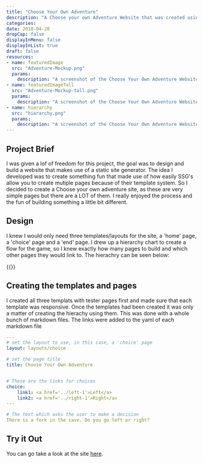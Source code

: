 ```yaml
---
title: "Choose Your Own Adventure"
description: "A Choose your own Adventure Website that was created using a static site generator"
categories: 
date: 2018-04-20
dropCap: false
displayInMenu: false
displayInList: true
draft: false
resources:
- name: featuredImage
  src: "Adventure-Mockup.png"
  params:
    description: "A screenshot of the Choose Your Own Adventure Website"
- name: featuredImageTall
  src: "Adventure-Mockup-tall.png"
  params:
    description: "A screenshot of the Choose Your Own Adventure Website"
- name: hierarchy
  src: "hierarchy.png"
  params:
    description: "A screenshot of the Choose Your Own Adventure Website"
---
```


## Project Brief

I was given a lof of freedom for this project, the goal was to design and build a website that makes use of a static site generator. The idea I developed was to create something fun that made use of how easily SSG's allow you to create mutiple pages because of their template system. So I decided to create a Choose your own adventure site, as these are very simple pages but there are a LOT of them. I really enjoyed the process and the fun of building something a little bit different. 

## Design
I knew I would only need three templates/layouts for the site, a 'home' page, a 'choice' page and a 'end' page. I drew up a hierarchy chart to create a flow for the game, so I knew exactly how many pages to build and which other pages they would link to.
The hierachry can be seen below:

{{<smallimg src="hierarchy" alt="A diagram that shows all the possible choice in the website" width="1000px">}}

## Creating the templates and pages
I created all three templats with tester pages first and made sure that each template was responsive. Once the templates had been created it was only a matter of creating the hierachy using them. This was done with a whole bunch of markdown files. The links were added to the yaml of each markdown file 

```yaml
---
# set the layout to use, in this case, a 'choice' page
layout: layouts/choice

# set the page title
title: Choose Your Own Adventure


# These are the links for choices
choice:
    link1: <a href='../left-1'>Left</a>
    link2: <a href='../right-1'>Right</a>
---

# The text which asks the user to make a decision
There is a fork in the cave. Do you go left or right?
```

## Try it Out
You can go take a look at the site [here](https://portfolio.clairelouisebutler.com/projects/adventure-website/live).

